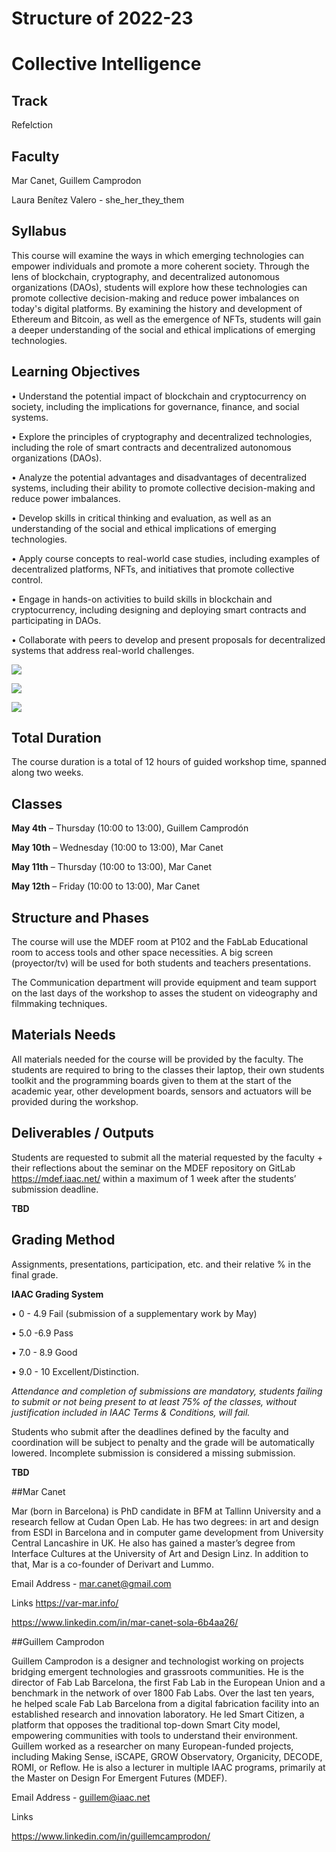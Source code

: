 Structure of 2022-23
========

# Collective Intelligence

## Track
Refelction

## Faculty
Mar Canet, Guillem Camprodon

Laura Benítez Valero - she_her_they_them


## Syllabus

This course will examine the ways in which emerging technologies can empower individuals and promote a more coherent society. Through the lens of blockchain, cryptography, and decentralized autonomous organizations (DAOs), students will explore how these technologies can promote collective decision-making and reduce power imbalances on today's digital platforms. By examining the history and development of Ethereum and Bitcoin, as well as the emergence of NFTs, students will gain a deeper understanding of the social and ethical implications of emerging technologies.
​​
## Learning Objectives

•	Understand the potential impact of blockchain and cryptocurrency on society, including the implications for governance, finance, and social systems.

•	Explore the principles of cryptography and decentralized technologies, including the role of smart contracts and decentralized autonomous organizations (DAOs).

•	Analyze the potential advantages and disadvantages of decentralized systems, including their ability to promote collective decision-making and reduce power imbalances.

•	Develop skills in critical thinking and evaluation, as well as an understanding of the social and ethical implications of emerging technologies.

•	Apply course concepts to real-world case studies, including examples of decentralized platforms, NFTs, and initiatives that promote collective control.

• Engage in hands-on activities to build skills in blockchain and cryptocurrency, including designing and deploying smart contracts and participating in DAOs.

• Collaborate with peers to develop and present proposals for decentralized systems that address real-world challenges.


![](images/collective_intelligence_01.jpg)

![](images/collective_intelligence_02.jpg)

![](images/collective_intelligence_03.jpg)


## Total Duration
The course duration is a total of 12 hours of guided workshop time, spanned along two weeks.

## Classes

**May 4th** – Thursday (10:00 to 13:00), Guillem Camprodón

**May 10th** – Wednesday (10:00 to 13:00), Mar Canet

**May 11th** – Thursday (10:00 to 13:00), Mar Canet

**May 12th** – Friday (10:00 to 13:00), Mar Canet


## Structure and Phases

The course will use the MDEF room at P102 and the FabLab Educational room to access tools and other space necessities. A big screen (proyector/tv) will be used for both students and teachers presentations.

The Communication department will provide equipment and team support on the last days of the workshop to asses the student on videography and filmmaking techniques.


## Materials Needs

All materials needed for the course will be provided by the faculty. The students are required to bring to the classes their laptop, their own students toolkit and the programming boards given to them at the start of the academic year, other development boards, sensors and actuators will be provided during the workshop.


## Deliverables / Outputs

Students are requested to submit all the material requested by the faculty + their reflections about the seminar on the MDEF repository on GitLab https://mdef.iaac.net/ within a maximum of 1 week after the students’ submission deadline.

**TBD**

## Grading Method

Assignments, presentations, participation, etc. and their relative % in the final grade.

**IAAC Grading System**

• 0 - 4.9 Fail (submission of a supplementary work by May)

• 5.0 -6.9 Pass

• 7.0 - 8.9 Good

• 9.0 - 10 Excellent/Distinction.

*Attendance and completion of submissions are mandatory, students failing to submit or not being present to at least 75% of the classes, without justification included in IAAC Terms & Conditions, will fail.*

Students who submit after the deadlines defined by the faculty and coordination will be subject to penalty and the grade will be automatically lowered. Incomplete submission is considered a missing submission.

**TBD**



##Mar Canet



Mar (born in Barcelona) is PhD candidate in BFM at Tallinn University and a research fellow at Cudan Open Lab. He has two degrees: in art and design from ESDI in Barcelona and in computer game development from University Central Lancashire in UK. He also has gained a master’s degree from Interface Cultures at the University of Art and Design Linz. In addition to that, Mar is a co-founder of Derivart and Lummo.

Email Address - mar.canet@gmail.com

Links
https://var-mar.info/

https://www.linkedin.com/in/mar-canet-sola-6b4aa26/

##Guillem Camprodon

Guillem Camprodon is a designer and technologist working on projects bridging emergent technologies and grassroots communities. He is the director of Fab Lab Barcelona, the first Fab Lab in the European Union and a benchmark in the network of over 1800 Fab Labs. Over the last ten years, he helped scale Fab Lab Barcelona from a digital fabrication facility into an established research and innovation laboratory. He led Smart Citizen, a platform that opposes the traditional top-down Smart City model, empowering communities with tools to understand their environment. Guillem worked as a researcher on many European-funded projects, including Making Sense, iSCAPE, GROW Observatory, Organicity, DECODE, ROMI, or Reflow. He is also a lecturer in multiple IAAC programs, primarily at the Master on Design For Emergent Futures (MDEF).

Email Address - guillem@iaac.net


Links

https://www.linkedin.com/in/guillemcamprodon/
